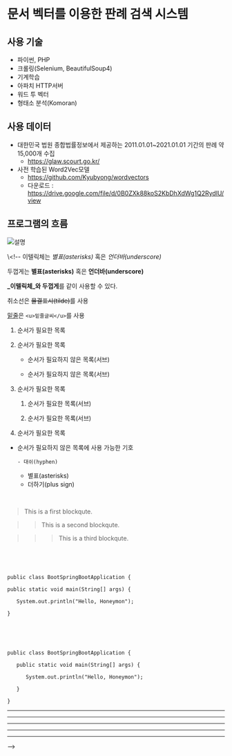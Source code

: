 # 문서 벡터를 이용한 판례 검색 시스템




## 사용 기술
   - 파이썬, PHP
   - 크롤링(Selenium, BeautifulSoup4)
   - 기계학습 
   - 아파치 HTTP서버
   - 워드 투 벡터
   - 형태소 분석(Komoran)  


## 사용 데이터
   - 대한민국 법원 종합법률정보에서 제공하는 2011.01.01~2021.01.01 기간의 판례 약 15,000개 수집
      - https://glaw.scourt.go.kr/  
   - 사전 학습된 Word2Vec모델
      - https://github.com/Kyubyong/wordvectors
      - 다운로드 : https://drive.google.com/file/d/0B0ZXk88koS2KbDhXdWg1Q2RydlU/view  



## 프로그램의 흐름

![설명](https://user-images.githubusercontent.com/52062016/108168241-50a58a00-713a-11eb-8305-2ff6f0e2a979.png)


\\<!--
이텔릭체는 *별표(asterisks)* 혹은 _언더바(underscore)_ 

두껍게는 **별표(asterisks)** 혹은 __언더바(underscore)__ 

**_이텔릭체_와 두껍게**를 같이 사용할 수 있다. 

취소선은 ~~물결표시(tilde)~~를 사용 

<u>밑줄</u>은 `<u>밑줄글씨</u>`를 사용 



1. 순서가 필요한 목록

1. 순서가 필요한 목록

   - 순서가 필요하지 않은 목록(서브) 

   - 순서가 필요하지 않은 목록(서브) 

1. 순서가 필요한 목록

   1. 순서가 필요한 목록(서브)

   1. 순서가 필요한 목록(서브)

1. 순서가 필요한 목록

- 순서가 필요하지 않은 목록에 사용 가능한 기호

      - 대쉬(hyphen) 

   * 별표(asterisks)

   + 더하기(plus sign)

​

> This is a first blockqute.

>   > This is a second blockqute.

>   >   > This is a third blockqute.

​
<pre>

<code>
public class BootSpringBootApplication {

public static void main(String[] args) {

   System.out.println("Hello, Honeymon");

}
</code>

</pre>

​

```
public class BootSpringBootApplication {

   public static void main(String[] args) {

      System.out.println("Hello, Honeymon");

   }

}
```


* * *

***

*****

- - -

---------------------------------------
-->
